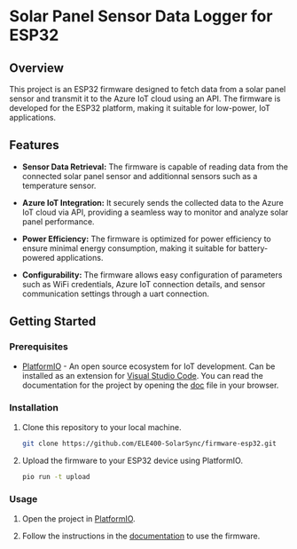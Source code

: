 # Solar Panel Sensor Data Logger for ESP32

## Overview

This project is an ESP32 firmware designed to fetch data from a solar panel sensor and transmit it to the Azure IoT cloud using an API. The firmware is developed for the ESP32 platform, making it suitable for low-power, IoT applications.

## Features

- **Sensor Data Retrieval:** The firmware is capable of reading data from the connected solar panel sensor and additionnal sensors such as a temperature sensor.

- **Azure IoT Integration:** It securely sends the collected data to the Azure IoT cloud via API, providing a seamless way to monitor and analyze solar panel performance.

- **Power Efficiency:** The firmware is optimized for power efficiency to ensure minimal energy consumption, making it suitable for battery-powered applications.

- **Configurability:** The firmware allows easy configuration of parameters such as WiFi credentials, Azure IoT connection details, and sensor communication settings through a uart connection.

## Getting Started

### Prerequisites

- [PlatformIO](https://platformio.org/) - An open source ecosystem for IoT development. Can be installed as an extension for [Visual Studio Code](https://code.visualstudio.com/). You can read the documentation for the project by opening the [doc](docs/doc_out/sphinx/src/installation.html) file in your browser.

### Installation

1. Clone this repository to your local machine.

    ```bash
    git clone https://github.com/ELE400-SolarSync/firmware-esp32.git
    ```

2. Upload the firmware to your ESP32 device using PlatformIO.

    ```bash
    pio run -t upload
    ```

### Usage

1. Open the project in [PlatformIO](https://platformio.org/).

2. Follow the instructions in the [documentation](docs/doc_out/sphinx/src/usage.html) to use the firmware.